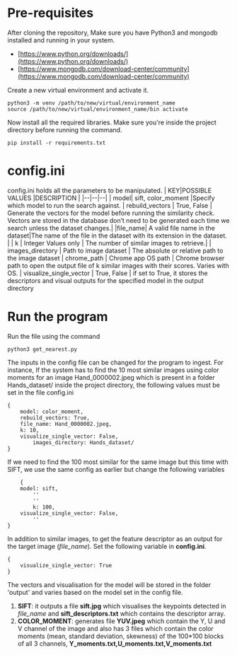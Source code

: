 # Pre-requisites

After cloning the repository, Make sure you have Python3 and mongodb installed and running in your system.

 - [https://www.python.org/downloads/](https://www.python.org/downloads/)
 - [https://www.mongodb.com/download-center/community](https://www.mongodb.com/download-center/community)

Create a new virtual environment and activate it.

    python3 -m venv /path/to/new/virtual/environment_name
    source /path/to/new/virtual/environment_name/bin activate
    
Now install all the required libraries. Make sure you're inside the project directory before running the command.

    pip install -r requirements.txt



# config.ini

config.ini holds all the parameters to be manipulated.
|  KEY|POSSIBLE VALUES |DESCRIPTION  |
|--|--|--|
| model| sift, color_moment  |Specify which model to run the search against. |
rebuild_vectors | True, False | Generate the vectors for the model before running the similarity check. Vectors are stored in the database don’t need to be generated each time we search unless the dataset changes.|
|file_name| A valid file name in the dataset|The name of the file in the dataset with its extension in the dataset. |
| k | Integer Values only | The number of similar images to retrieve.|
| images_directory | Path to image dataset | The absolute or relative path to the image dataset
| chrome_path | Chrome app OS path  | Chrome browser path to open the output file of k similar images with their scores. Varies with OS.
| visualize_single_vector | True, False | if set to True, it stores the descriptors and visual outputs for the specified model in the output directory 



# Run the program

Run the file using the command

    python3 get_nearest.py

The inputs in the config file can be changed for the program to ingest. 
For instance, If the system has to find the 10 most similar images using color moments for an image Hand_0000002.jpeg which is present in a folder Hands_dataset/ inside the project directory, the following values must be set in the file config.ini 

	{
		model: color_moment,
		rebuild_vectors: True,
		file_name: Hand_0000002.jpeg,
		k: 10,
		visualize_single_vector: False,
    		images_directory: Hands_dataset/
	}
If we need to find the 100 most similar for the same image but this time with SIFT, we use the same config as earlier but change the following variables

        {
		model: sift,
	    	''
	    	''
	    	k: 100,
		visualize_single_vector: False,
	    	''
	}

In addition to similar images, to get the feature descriptor as an output for the target image (*file_name*). Set the following variable in **config.ini**.

	{
		visualize_single_vector: True
	}

The vectors and visualisation for the model will be stored in the folder 'output' and varies based on the model set in the config file. 

 1. **SIFT**: it outputs a file **sift.jpg** which visualises the keypoints detected in *file_name* and **sift_descriptors.txt** which contains the descriptor array.
 2. **COLOR_MOMENT**:  generates file **YUV.jpeg** which contain the Y, U and V channel of the image and also has 3 files which contain the color moments (mean, standard deviation, skewness) of the 100*100 blocks of all 3 channels, **Y_moments.txt,U_moments.txt,V_moments.txt**
